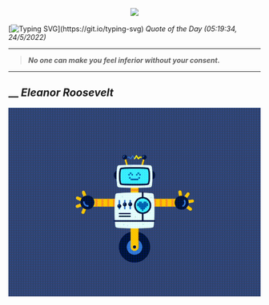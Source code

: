 <p align='center'><img src='https://komarev.com/ghpvc/?username=hungpurdie&label=Total+Vistors&color=brightgreen&style=plastic'></p> 


 [![Typing SVG](https://readme-typing-svg.herokuapp.com?font=Press+Start+2P&color=C2F784&size=35&width=900&height=100&lines=Hello+World%2C+I'm+Hung+!)](https://git.io/typing-svg) 
 _Quote of the Day (05:19:34, 24/5/2022)_
___
>**_No one can make you feel inferior without your consent._**
___
## __ **_Eleanor Roosevelt_** 
<p align="center"><img src="src/assets/images/robot-dancing-dribble.gif"/></p>